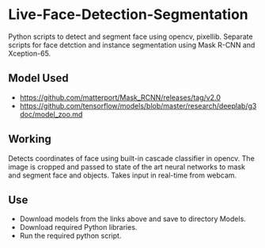 # Live-Face-Detection-Segmentation
Python scripts to detect and segment face using opencv, pixellib. Separate scripts for face detction and instance segmentation using Mask R-CNN and Xception-65.
## Model Used
* https://github.com/matterport/Mask_RCNN/releases/tag/v2.0
* https://github.com/tensorflow/models/blob/master/research/deeplab/g3doc/model_zoo.md
## Working
Detects coordinates of face using built-in cascade classifier in opencv. The image is cropped and passed to state of the art neural networks to mask and segment face and objects.
Takes input in real-time from webcam.
## Use
* Download models from the links above and save to directory Models.
* Download required Python libraries.
* Run the required python script.
